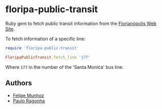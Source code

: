 # floripa-public-transit

Ruby gem to fetch public transit information from the [Florianópolis Web Site](http://www.pmf.sc.gov.br/servicos/index.php?pagina=onibus&menu=2).

To fetch information of a specific line:

```ruby
require 'floripa-public-transit'

FloripaPublicTransit.fetch_line '177'
```

Where `177` in the number of the 'Santa Monica' bus line.

## Authors

* [Felipe Munhoz](https://github.com/fnmunhoz)
* [Paulo Ragonha](https://github.com/pirelenito)
